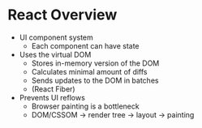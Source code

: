 # React Overview

- UI component system
  - Each component can have state
- Uses the virtual DOM
  - Stores in-memory version of the DOM
  - Calculates minimal amount of diffs
  - Sends updates to the DOM in batches
  - (React Fiber)
- Prevents UI reflows
  - Browser painting is a bottleneck
  - DOM/CSSOM → render tree → layout → painting
